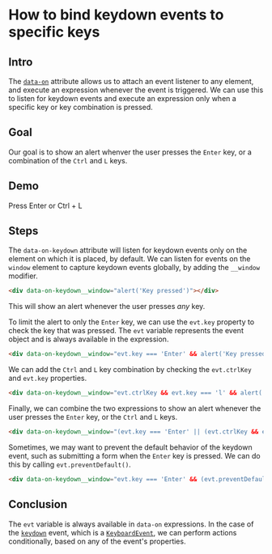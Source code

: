 # How to bind keydown events to specific keys

## Intro

The [`data-on`](/reference/attribute_plugins#data-on) attribute allows us to attach an event listener to any element, and execute an expression whenever the event is triggered. We can use this to listen for keydown events and execute an expression only when a specific key or key combination is pressed.

## Goal

Our goal is to show an alert whenver the user presses the `Enter` key, or a combination of the `Ctrl` and `L` keys. 

## Demo

<div data-on-keydown__window="(evt.key === 'Enter' || (evt.ctrlKey && evt.key === 'l')) && alert('Key pressed')" class="text-primary font-bold">
Press Enter or Ctrl + L
</div>

## Steps

The `data-on-keydown` attribute will listen for keydown events only on the element on which it is placed, by default. We can listen for events on the `window` element to capture keydown events globally, by adding the `__window` modifier.

```html
<div data-on-keydown__window="alert('Key pressed')"></div>
```

This will show an alert whenever the user presses _any_ key.

To limit the alert to only the `Enter` key, we can use the `evt.key` property to check the key that was pressed. The `evt` variable represents the event object and is always available in the expression.

```html
<div data-on-keydown__window="evt.key === 'Enter' && alert('Key pressed')"></div>
```

We can add the `Ctrl` and `L` key combination by checking the `evt.ctrlKey` and `evt.key` properties.

```html
<div data-on-keydown__window="evt.ctrlKey && evt.key === 'l' && alert('Key pressed')"></div>
```

Finally, we can combine the two expressions to show an alert whenever the user presses the `Enter` key, or the `Ctrl` and `L` keys.

```html
<div data-on-keydown__window="(evt.key === 'Enter' || (evt.ctrlKey && evt.key === 'l')) && alert('Key pressed')"></div>
```

Sometimes, we may want to prevent the default behavior of the keydown event, such as submitting a form when the `Enter` key is pressed. We can do this by calling `evt.preventDefault()`.

```html
<div data-on-keydown__window="evt.key === 'Enter' && (evt.preventDefault(), alert('Key pressed'))"></div>
```

## Conclusion

The `evt` variable is always available in `data-on` expressions. In the case of the [`keydown`](https://developer.mozilla.org/en-US/docs/Web/API/Element/keydown_event) event, which is a [`KeyboardEvent`](https://developer.mozilla.org/en-US/docs/Web/API/KeyboardEvent), we can perform actions conditionally, based on any of the event's properties.